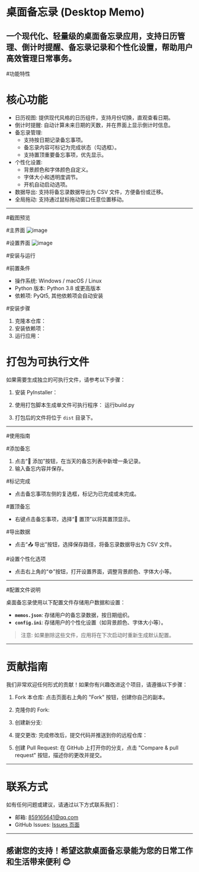 # 桌面备忘录 (Desktop Memo)
一个现代化、轻量级的桌面备忘录应用，支持日历管理、倒计时提醒、备忘录记录和个性化设置，帮助用户高效管理日常事务。
---
#功能特性

# 核心功能
- 日历视图: 提供现代风格的日历组件，支持月份切换，直观查看日期。
- 倒计时提醒: 自动计算未来日期的天数，并在界面上显示倒计时信息。
- 备忘录管理:
  - 支持按日期记录备忘事项。
  - 备忘录内容可标记为完成状态（勾选框）。
  - 支持置顶重要备忘事项，优先显示。
- 个性化设置:
  - 背景颜色和字体颜色自定义。
  - 字体大小和透明度调节。
  - 开机自动启动选项。
- 数据导出: 支持将备忘录数据导出为 CSV 文件，方便备份或迁移。
- 全局拖动: 支持通过鼠标拖动窗口任意位置移动。
---
#截图预览

#主界面
![image](https://github.com/user-attachments/assets/9d7f9a07-314e-4ad5-9994-5e13ddd36b03)

#设置界面
![image](https://github.com/user-attachments/assets/65c47f28-37ed-4a1c-a9cc-b3b3c222ee15)

#安装与运行

#前置条件
- 操作系统: Windows / macOS / Linux
- Python 版本: Python 3.8 或更高版本
- 依赖项: PyQt5, 其他依赖项会自动安装

#安装步骤
1. 克隆本仓库：
2. 安装依赖项：
3. 运行应用：


# 打包为可执行文件
如果需要生成独立的可执行文件，请参考以下步骤：

1. 安装 PyInstaller：

2. 使用打包脚本生成单文件可执行程序：
运行build.py

3. 打包后的文件将位于 `dist` 目录下。

---

#使用指南

#添加备忘
1. 点击“📝 添加”按钮，在当天的备忘列表中新增一条记录。
2. 输入备忘内容并保存。

#标记完成
- 点击备忘事项左侧的复选框，标记为已完成或未完成。

#置顶备忘
- 右键点击备忘事项，选择“📌 置顶”以将其置顶显示。

#导出数据
- 点击“📤 导出”按钮，选择保存路径，将备忘录数据导出为 CSV 文件。

#设置个性化选项
- 点击右上角的“⚙”按钮，打开设置界面，调整背景颜色、字体大小等。

---

#配置文件说明

桌面备忘录使用以下配置文件存储用户数据和设置：

- **`memos.json`**: 存储用户的备忘录数据，按日期组织。
- **`config.ini`**: 存储用户的个性化设置（如背景颜色、字体大小等）。

> 注意: 如果删除这些文件，应用将在下次启动时重新生成默认配置。

---

# 贡献指南

我们非常欢迎任何形式的贡献！如果你有兴趣改进这个项目，请遵循以下步骤：

1. Fork 本仓库:
   点击页面右上角的 "Fork" 按钮，创建你自己的副本。

2. 克隆你的 Fork:

3. 创建新分支:

4. 提交更改:
   完成修改后，提交代码并推送到你的远程仓库：

5. 创建 Pull Request:
   在 GitHub 上打开你的分支，点击 "Compare & pull request" 按钮，描述你的更改并提交。

---

# 联系方式

如有任何问题或建议，请通过以下方式联系我们：

- 邮箱: 859165641@qq.com
- GitHub Issues: [Issues 页面](https://github.com/your-username/desktop-memo/issues)
---
感谢您的支持！希望这款桌面备忘录能为您的日常工作和生活带来便利 😊
--- 

